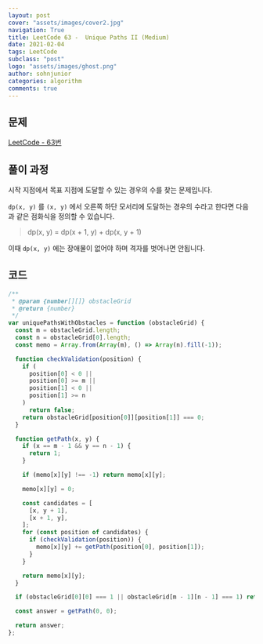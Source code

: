 ```yaml
---
layout: post
cover: "assets/images/cover2.jpg"
navigation: True
title: LeetCode 63 -  Unique Paths II (Medium)
date: 2021-02-04
tags: LeetCode
subclass: "post"
logo: "assets/images/ghost.png"
author: sohnjunior
categories: algorithm
comments: true
---
```


## 문제

[LeetCode - 63번](https://leetcode.com/problems/unique-paths-ii/)

## 풀이 과정

시작 지점에서 목표 지점에 도달할 수 있는 경우의 수를 찾는 문제입니다.

`dp(x, y)` 를 `(x, y)` 에서 오른쪽 하단 모서리에 도달하는 경우의 수라고 한다면 다음과 같은 점화식을 정의할 수 있습니다.

> dp(x, y) = dp(x + 1, y) + dp(x, y + 1)

이때 `dp(x, y)` 에는 장애물이 없어야 하며 격자를 벗어나면 안됩니다.

## 코드

```javascript
/**
 * @param {number[][]} obstacleGrid
 * @return {number}
 */
var uniquePathsWithObstacles = function (obstacleGrid) {
  const m = obstacleGrid.length;
  const n = obstacleGrid[0].length;
  const memo = Array.from(Array(m), () => Array(n).fill(-1));

  function checkValidation(position) {
    if (
      position[0] < 0 ||
      position[0] >= m ||
      position[1] < 0 ||
      position[1] >= n
    )
      return false;
    return obstacleGrid[position[0]][position[1]] === 0;
  }

  function getPath(x, y) {
    if (x == m - 1 && y == n - 1) {
      return 1;
    }

    if (memo[x][y] !== -1) return memo[x][y];

    memo[x][y] = 0;

    const candidates = [
      [x, y + 1],
      [x + 1, y],
    ];
    for (const position of candidates) {
      if (checkValidation(position)) {
        memo[x][y] += getPath(position[0], position[1]);
      }
    }

    return memo[x][y];
  }

  if (obstacleGrid[0][0] === 1 || obstacleGrid[m - 1][n - 1] === 1) return 0;

  const answer = getPath(0, 0);

  return answer;
};
```
